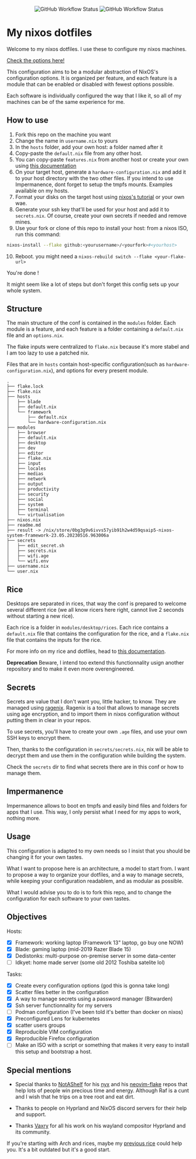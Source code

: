 <div align="center">
  <p>
    <img alt="GitHub Workflow Status" src="https://img.shields.io/github/actions/workflow/status/vagahbond/nix-config/build.yml?color=%23cba6f7&logo=nixos&logoColor=%23cba6f7&style=flat-square">
    <img alt="GitHub Workflow Status" src="https://img.shields.io/github/actions/workflow/status/vagahbond/nix-config/alejandra.yml?color=%2374c7ec&logo=eslint&logoColor=%2374c7ec&style=flat-square">
  </p>
</div>

# My nixos dotfiles

Welcome to my nixos dotfiles. I use these to configure my nixos machines.

[Check the options here!](https://vagahbond.github.io/nix-config/)

This configuration aims to be a modular abstraction of NixOS's configuration options. It is organized per feature, and each feature is a module that can be enabled or disabled with fewest options possible.

Each software is individually configured the way that I like it, so all of my machines can be of the same experience for me.

## How to use

1. Fork this repo on the machine you want
2. Change the name in `username.nix` to yours
3. In the `hosts` folder, add your own host: a folder named after it
4. Copy-paste the `default.nix` file from any other host.
5. You can copy-paste `features.nix` from another host or create your own using [this documentation](https://vagahbond.github.io/nix-config/)
6. On your target host, generate a `hardware-configuration.nix` and add it to your host directory with the two other files. If you intend to use Impermanence, dont forget to setup the tmpfs mounts. Examples available on my hosts.
7. Format your disks on the target host using [nixos's tutorial](https://nixos.wiki/wiki/NixOS_Installation_Guide#Partitioning) or your own wae.
8. Generate your ssh key that'll be used for your host and add it to `secrets.nix`. Of course, create your own secrets if needed and remove mines.
9. Use your fork or clone of this repo to install your host: from a nixos ISO, run this command:

```bash
nixos-install --flake github:<yourusername>/<yourfork>#<yourhost>
```

10. Reboot. you might need a `nixos-rebuild switch --flake <your-flake-url>`

You're done !

It might seem like a lot of steps but don't forget this config sets up your whole system.

## Structure

The main structure of the conf is contained in the `modules` folder. Each module is a feature, and each feature is a folder containing a `default.nix` file and an `options.nix`.

The flake inputs were centralized to `flake.nix` because it's more stabel and I am too lazy to use a patched nix.

Files that are in `hosts` contain host-specific configuration(such as `hardware-configuration.nix`), and options for every present module.

```
.
├── flake.lock
├── flake.nix
├── hosts
│   ├── blade
│   ├── default.nix
│   └── framework
│       ├── default.nix
│       └── hardware-configuration.nix
├── modules
│   ├── browser
│   ├── default.nix
│   ├── desktop
│   ├── dev
│   ├── editor
│   ├── flake.nix
│   ├── input
│   ├── locales
│   ├── medias
│   ├── network
│   ├── output
│   ├── productivity
│   ├── security
│   ├── social
│   ├── system
│   ├── terminal
│   └── virtualisation
├── nixos.nix
├── readme.md
├── result -> /nix/store/0bg3g9v6ivvs57yib91h2w4d59qsaip5-nixos-system-framework-23.05.20230516.963006a
├── secrets
│   ├── edit_secret.sh
│   ├── secrets.nix
│   ├── wifi.age
│   └── wifi.env
├── username.nix
└── user.nix
```

## Rice

Desktops are separated in rices, that way the conf is prepared to welcome several different rice (we all know ricers here right, cannot live 2 seconds without starting a new rice).

Each rice is a folder in `modules/desktop/rices`. Each rice contains a `default.nix` file that contains the configuration for the rice, and a `flake.nix` file that contains the inputs for the rice.

For more info on my rice and dotfiles, head to [this documentation](./modules/desktop/hyprland/readme.md).

**Deprecation** Beware, I intend too extend this functionnality usign another repository and to make it even more overengineered.

## Secrets

Secrets are value that I don't want you, little hacker, to know. They are managed using [ragenix](https://github.com/yaxitech/ragenix).
Ragenix is a tool that allows to manage secrets using age encryption, and to import them in nixos configuration without putting them in clear in your repos.

To use secrets, you'll have to create your own `.age` files, and use your own SSH keys to encrypt them.

Then, thanks to the configuration in `secrets/secrets.nix`, nix will be able to decrypt them and use them in the configuration while building the system.

Check the `secrets` dir to find what secrets there are in this conf or how to manage them.

## Impermanence

Impermanence allows to boot en tmpfs and easily bind files and folders for apps that I use. This way, I only persist what I need for my apps to work, nothing more.

## Usage

This configuration is adapted to my own needs so I insist that you should be changing it for your own tastes.

What I want to propose here is an architecture, a model to start from. I want to propose a way to organize your dotfiles, and a way to manage secrets, while keeping your configuration readablem, and as modular as possible.

What I would advise you to do is to fork this repo, and to change the configuration for each software to your own tastes.

## Objectives

Hosts:

- [x] Framework: working laptop (Framework 13" laptop, go buy one NOW)
- [x] Blade: gaming laptop (mid-2019 Razer Blade 15)
- [x] Dedistonks: multi-purpose on-premise server in some data-center
- [ ] Idkyet: home made server (some old 2012 Toshiba satelite lol)

Tasks:

- [x] Create every configuration options (god this is gonna take long)
- [x] Scatter files better in the configuration
- [x] A way to manage secrets using a password manager (Bitwarden)
- [x] Ssh server functionnality for my servers
- [ ] Podman configuration (I've been told it's better than docker on nixos)
- [x] Preconfigured Lens for kubernetes
- [x] scatter users groups
- [x] Reproducible VIM configuration
- [x] Reproducible Firefox configuration
- [ ] Make an ISO with a script or something that makes it very easy to install this setup and bootstrap a host.

## Special mentions

- Special thanks to [NotAShelf](https://github.com/NotAShelf) for his [nyx](https://github.com/NotAShelf/nyx) and his [neovim-flake](https://github.com/NotAShelf/neovim-flake) repos that help lots of people win precious time and energy. Although Raf is a cunt and I wish that he trips on a tree root and eat dirt.

- Thanks to people on Hyprland and NixOS discord servers for their help and support.

- Thanks [Vaxry](https://github.com/vaxerski) for all his work on his wayland compositor Hyprland and its community.

If you're starting with Arch and rices, maybe my [previous rice](https://github.com/Vagahbond/reyece) could help you. It's a bit outdated but it's a good start.
